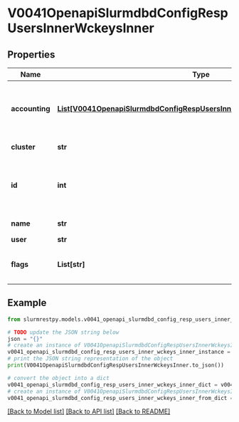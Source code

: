 # V0041OpenapiSlurmdbdConfigRespUsersInnerWckeysInner


## Properties

Name | Type | Description | Notes
------------ | ------------- | ------------- | -------------
**accounting** | [**List[V0041OpenapiSlurmdbdConfigRespUsersInnerWckeysInnerAccountingInner]**](V0041OpenapiSlurmdbdConfigRespUsersInnerWckeysInnerAccountingInner.md) | Accounting records containing related resource usage | [optional]
**cluster** | **str** | Cluster name |
**id** | **int** | Unique ID for this user-cluster-wckey combination | [optional]
**name** | **str** | WCKey name |
**user** | **str** | User name |
**flags** | **List[str]** | Flags associated with the WCKey | [optional]

## Example

```python
from slurmrestpy.models.v0041_openapi_slurmdbd_config_resp_users_inner_wckeys_inner import V0041OpenapiSlurmdbdConfigRespUsersInnerWckeysInner

# TODO update the JSON string below
json = "{}"
# create an instance of V0041OpenapiSlurmdbdConfigRespUsersInnerWckeysInner from a JSON string
v0041_openapi_slurmdbd_config_resp_users_inner_wckeys_inner_instance = V0041OpenapiSlurmdbdConfigRespUsersInnerWckeysInner.from_json(json)
# print the JSON string representation of the object
print(V0041OpenapiSlurmdbdConfigRespUsersInnerWckeysInner.to_json())

# convert the object into a dict
v0041_openapi_slurmdbd_config_resp_users_inner_wckeys_inner_dict = v0041_openapi_slurmdbd_config_resp_users_inner_wckeys_inner_instance.to_dict()
# create an instance of V0041OpenapiSlurmdbdConfigRespUsersInnerWckeysInner from a dict
v0041_openapi_slurmdbd_config_resp_users_inner_wckeys_inner_from_dict = V0041OpenapiSlurmdbdConfigRespUsersInnerWckeysInner.from_dict(v0041_openapi_slurmdbd_config_resp_users_inner_wckeys_inner_dict)
```
[[Back to Model list]](../README.md#documentation-for-models) [[Back to API list]](../README.md#documentation-for-api-endpoints) [[Back to README]](../README.md)


